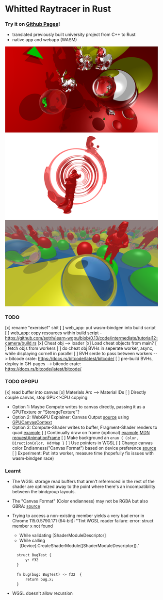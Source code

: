 # Whitted Raytracer in Rust
### Try it on [Github Pages](https://therdel.github.io/rust_raytracer)!
- translated previously built university project from C++ to Rust
- native app and webapp (WASM)


![](renders/reflective_bunnies.png)
![](renders/mirror-sphere_no-reflective-dimming.png)
![](renders/infinity_santa.png)

### TODO
[x] rename "exercise1" shit
[ ] web_app: put wasm-bindgen into build script
[ ] web_app: copy resources within build script - https://github.com/sotrh/learn-wgpu/blob/0.13/code/intermediate/tutorial12-camera/build.rs
[x] Cheat obj --> loader
[x] Load cheat objects from main?
[ ] fetch objs from workers
[ ] do cheat obj BVHs in seperate worker, async, while displaying cornell in parallel
    [ ] BVH serde to pass between workers
        --> bitcode crate: https://docs.rs/bitcode/latest/bitcode/
    [ ] pre-build BVHs, deploy in GH-pages
        --> bitcode crate: https://docs.rs/bitcode/latest/bitcode/

### TODO GPGPU
[x] read buffer into canvas
[x] Materials Arc --> Material IDs
[ ] Directly couple canvas, stop GPU<>CPU copying
  - Option 1: Maybe Compute writes to canvas directly, passing it as a GPUTexture or "StorageTexture"?
  - Option 2: WebGPU Explainer: Canvas Output [source](https://gpuweb.github.io/gpuweb/explainer/#canvas-output)
    using [GPUCanvasContext](https://developer.mozilla.org/en-US/docs/Web/API/GPUCanvasContext)
  - Option 3: Compute-Shader writes to buffer, Fragment-Shader renders to quad
    [example](https://github.com/OmarShehata/webgpu-compute-rasterizer/tree/ca733f2c9dc91143364ca4e1729b2941512102e6)
[ ] Continually draw on frame (optional)
    [example](https://github.com/OmarShehata/webgpu-compute-rasterizer/blob/ca733f2c9dc91143364ca4e1729b2941512102e6/src/main.js#L31-L42)
    [MDN requestAnimationFrame](https://developer.mozilla.org/en-US/docs/Web/API/window/requestAnimationFrame)
[ ] Make background an ```enum { Color, DirectionColor, HdrMap }```
[ ] Use pointers in WGSL
[ ] Change canvas color Endianness("Canvas Format") based on device preference
    [source](https://developer.mozilla.org/en-US/docs/Web/API/WebGPU_API#get_and_configure_the_canvas_context)
[ ] Experiment: Put into worker, measure time (hopefully fix issues with wasm-bindgen race)

### Learnt
- The WGSL storage read buffers that aren't referenced in the rest of the shader are optimized away
  to the point where there's an incompatibility between the bindgroup layouts.
- The "Canvas Format" (Color endianness) may not be RGBA but also GBRA:
  [source](https://developer.mozilla.org/en-US/docs/Web/API/WebGPU_API#get_and_configure_the_canvas_context)
- Trying to access a non-existing member yields a very bad error in Chrome 115.0.5790.171 (64-bit):
  "Tint WGSL reader failure: error: struct member x not found

   - While validating [ShaderModuleDescriptor]
   - While calling [Device].CreateShaderModule([ShaderModuleDescriptor])."
  ```wgsl
    struct BugTest {
        y: f32
    }

    fn bug(bug: BugTest) -> f32  {
        return bug.x;
    }
  ```
- WGSL doesn't allow recursion